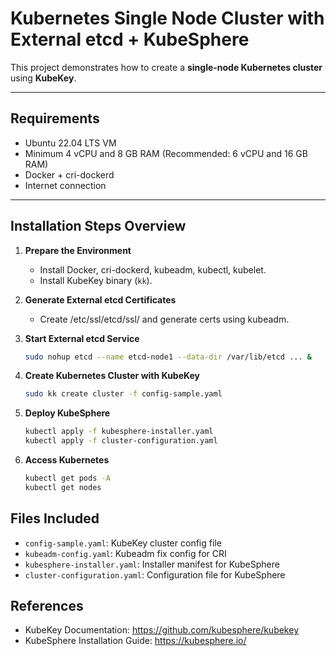 # Kubernetes Single Node Cluster with External etcd + KubeSphere

This project demonstrates how to create a **single-node Kubernetes cluster** using **KubeKey**.

---

## Requirements

- Ubuntu 22.04 LTS VM
- Minimum 4 vCPU and 8 GB RAM (Recommended: 6 vCPU and 16 GB RAM)
- Docker + cri-dockerd
- Internet connection

---

## Installation Steps Overview

1. **Prepare the Environment**
   - Install Docker, cri-dockerd, kubeadm, kubectl, kubelet.
   - Install KubeKey binary (`kk`).

2. **Generate External etcd Certificates**
   - Create /etc/ssl/etcd/ssl/ and generate certs using kubeadm.

3. **Start External etcd Service**
   ```bash
   sudo nohup etcd --name etcd-node1 --data-dir /var/lib/etcd ... &
   ```

4. **Create Kubernetes Cluster with KubeKey**
   ```bash
   sudo kk create cluster -f config-sample.yaml
   ```

5. **Deploy KubeSphere**
   ```bash
   kubectl apply -f kubesphere-installer.yaml
   kubectl apply -f cluster-configuration.yaml
   ```

6. **Access Kubernetes**
   ```bash
   kubectl get pods -A
   kubectl get nodes
   ```

## Files Included

* `config-sample.yaml`: KubeKey cluster config file
* `kubeadm-config.yaml`: Kubeadm fix config for CRI
* `kubesphere-installer.yaml`: Installer manifest for KubeSphere
* `cluster-configuration.yaml`: Configuration file for KubeSphere

## References

* KubeKey Documentation: https://github.com/kubesphere/kubekey
* KubeSphere Installation Guide: https://kubesphere.io/

